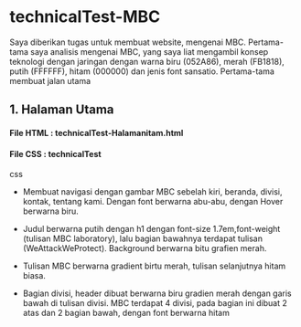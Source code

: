 # technicalTest-MBC

Saya diberikan tugas untuk membuat website, mengenai MBC. Pertama-tama saya analisis mengenai MBC, yang saya liat mengambil konsep teknologi dengan jaringan dengan warna biru (052A86), merah (FB1818), putih (FFFFFF), hitam (000000) dan jenis font sansatio. Pertama-tama membuat jalan utama

## 1. Halaman Utama 
#### File HTML : technicalTest-Halamanitam.html
#### File CSS : technicalTest
css
- Membuat navigasi dengan gambar MBC sebelah kiri, beranda, divisi, kontak, tentang kami. Dengan font berwarna abu-abu, dengan Hover berwarna biru.

- Judul berwarna putih dengan h1 dengan font-size 1.7em,font-weight (tulisan MBC laboratory), lalu bagian bawahnya terdapat tulisan (WeAttackWeProtect). Background berwarna bitu grafien merah.

- Tulisan MBC berwarna gradient birtu merah, tulisan selanjutnya hitam biasa.


- Bagian divisi, header dibuat berwarna biru gradien merah dengan garis bawah di tulisan divisi. MBC terdapat 4 divisi, pada bagian ini dibuat 2 atas dan 2 bagian bawah, dengan font berwarna hitam 